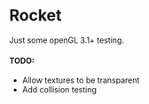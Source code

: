 Rocket
====

Just some openGL 3.1+ testing.
    
#### TODO:

* Allow textures to be transparent
* Add collision testing
